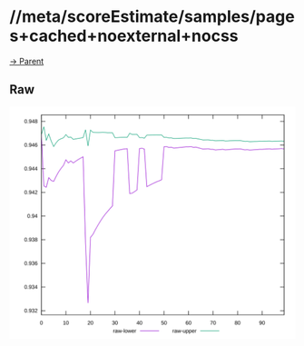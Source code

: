 
# //meta/scoreEstimate/samples/pages+cached+noexternal+nocss

[→ Parent](../..)


## Raw

![PLOT: raw-values](./raw/values.svg)